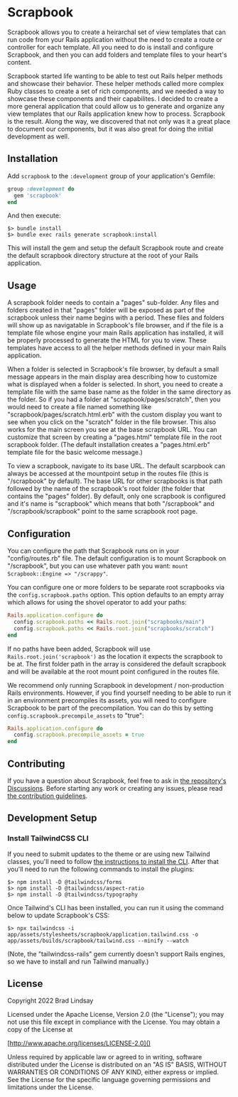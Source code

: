 # Scrapbook

Scrapbook allows you to create a heirarchal set of view templates that can run code from
your Rails application without the need to create a route or controller for each template.
All you need to do is install and configure Scrapbook, and then you can add folders and
template files to your heart's content.

Scrapbook started life wanting to be able to test out Rails helper methods and showcase
their behavior. These helper methods called more complex Ruby classes to create a set of
rich components, and we needed a way to showcase these components and their capabilites.
I decided to create a more general application that could allow us to generate and organize
any view templates that our Rails application knew how to process. Scrapbook is the result.
Along the way, we discovered that not only was it a great place to document our components,
but it was also great for doing the initial development as well.


## Installation

Add `scrapbook` to the `:development` group of your application's Gemfile:

```ruby
group :development do
  gem 'scrapbook'
end
```

And then execute:

```
$> bundle install
$> bundle exec rails generate scrapbook:install
```

This will install the gem and setup the default Scrapbook route and create the default
scrapbook directory structure at the root of your Rails application.

## Usage

A scrapbook folder needs to contain a "pages" sub-folder. Any files and folders created in
that "pages" folder will be exposed as part of the scrapbook unless their name begins with a
period. These files and folders will show up as navigatable in Scrapbook's file browser, and
if the file is a template file whose engine your main Rails application has installed, it
will be properly processed to generate the HTML for you to view. These templates have access
to all the helper methods defined in your main Rails application.

When a folder is selected in Scrapbook's file browser, by default a small message appears in
the main display area describing how to customize what is displayed when a folder is
selected. In short, you need to create a template file with the same base name as the folder
in the same directory as the folder. So if you had a folder at "scrapbook/pages/scratch",
then you would need to create a file named something like "scrapbook/pages/scratch.html.erb"
with the custom display you want to see when you click on the "scratch" folder in the file
browser. This also works for the main screen you see at the base scrapbook URL. You can
customize that screen by creating a "pages.html" template file in the root scrapbook folder.
(The default installation creates a "pages.html.erb" template file for the basic welcome
message.)

To view a scrapbook, navigate to its base URL. The default scarpbook can always be accessed
at the mountpoint setup in the routes file (this is "/scrapbook" by default). The base URL
for other scrapbooks is that path followed by the name of the scrapbook's root folder (the
folder that contains the "pages" folder). By default, only one scrapbook is configured and
it's name is "scrapbook" which means that both "/scrapbook" and "/scrapbook/scrapbook" point
to the same scrapbook root page.

## Configuration

You can configure the path that Scrapbook runs on in your "config/routes.rb" file. The
default configuration is to mount Scrapbook on "/scrapbook", but you can use whatever
path you want: `mount Scrapbook::Engine => "/scrappy"`.

You can configure one or more folders to be separate root scrapbooks via the
`config.scrapbook.paths` option. This option defaults to an empty array which allows for
using the shovel operator to add your paths:
```ruby
Rails.application.configure do
  config.scrapbook.paths << Rails.root.join("scrapbooks/main")
  config.scrapbook.paths << Rails.root.join("scrapbooks/scratch")
end
```
If no paths have been added, Scrapbook will use `Rails.root.join('scrapbook')` as the
location it expects the scrapbook to be at. The first folder path in the array is considered
the default scrapbook and will be available at the root mount point configured in the routes
file.

We recommend only running Scrapbook in development / non-production Rails environments.
However, if you find yourself needing to be able to run it in an environment precompiles its
assets, you will need to configure Scrapbook to be part of the precompilation. You can do
this by setting `config.scrapbook.precompile_assets` to "true":
```ruby
Rails.application.configure do
  config.scrapbook.precompile_assets = true
end
```


## Contributing

If you have a question about Scrapbook, feel free to ask in [the repository's
Discussions][Discussions]. Before starting any work or creating any issues, please read [the
contribution guidelines](CONTRIBUTING.md).

## Development Setup

### Install TailwindCSS CLI

If you need to submit updates to the theme or are using new Tailwind classes, you'll need to
follow [the instructions to install the CLI](https://tailwindcss.com/docs/installation).
After that you'll need to run the following commands to install the plugins:

```
$> npm install -D @tailwindcss/forms
$> npm install -D @tailwindcss/aspect-ratio
$> npm install -D @tailwindcss/typography
```

Once Tailwind's CLI has been installed, you can run it using the command below to update
Scrapbook's CSS:

```
$> npx tailwindcss -i app/assets/stylesheets/scrapbook/application.tailwind.css -o app/assets/builds/scrapbook/tailwind.css --minify --watch
```

(Note, the "tailwindcss-rails" gem currently doesn't support Rails engines, so we have to
install and run Tailwind manually.)

## License

Copyright 2022 Brad Lindsay

Licensed under the Apache License, Version 2.0 (the "License");
you may not use this file except in compliance with the License.
You may obtain a copy of the License at

[http://www.apache.org/licenses/LICENSE-2.0]()

Unless required by applicable law or agreed to in writing, software
distributed under the License is distributed on an "AS IS" BASIS,
WITHOUT WARRANTIES OR CONDITIONS OF ANY KIND, either express or implied.
See the License for the specific language governing permissions and
limitations under the License.


[Discussions]: https://github.com/bfad/scrapbook/discussions
